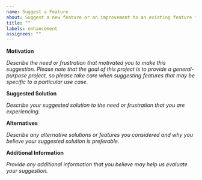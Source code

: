 ```yaml
---
name: Suggest a Feature
about: Suggest a new feature or an improvement to an existing feature for this project.
title: ""
labels: enhancement
assignees: ""
---
```


**Motivation**

_Describe the need or frustration that motivated you to make this suggestion. Please note that the
goal of this project is to provide a general-purpose project, so please take care when
suggesting features that may be specific to a particular use case._

**Suggested Solution**

_Describe your suggested solution to the need or frustration that you are experiencing._

**Alternatives**

_Describe any alternative solutions or features you considered and why you believe your suggested
solution is preferable._

**Additional Information**

_Provide any additional information that you believe may help us evaluate your suggestion._
